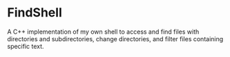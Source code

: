 # FindShell
A C++ implementation of my own shell to access and find files with directories and subdirectories, change directories, and filter files containing specific text. 
